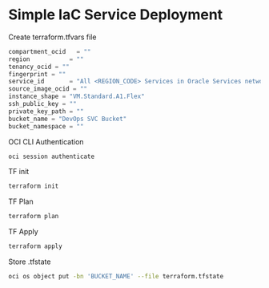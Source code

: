 # Simple IaC Service Deployment

Create terraform.tfvars file
```terraform
compartment_ocid   = ""
region           = ""
tenancy_ocid = ""
fingerprint = ""
service_id       = "All <REGION_CODE> Services in Oracle Services network"
source_image_ocid = ""
instance_shape = "VM.Standard.A1.Flex"
ssh_public_key = ""
private_key_path = ""
bucket_name = "DevOps SVC Bucket"
bucket_namespace = ""
```

OCI CLI Authentication
```bash
oci session authenticate
```

TF init
```bash
terraform init
```

TF Plan
```bash
terraform plan
```

TF Apply
```bash
terraform apply
```

Store .tfstate
```bash
oci os object put -bn 'BUCKET_NAME' --file terraform.tfstate
```
